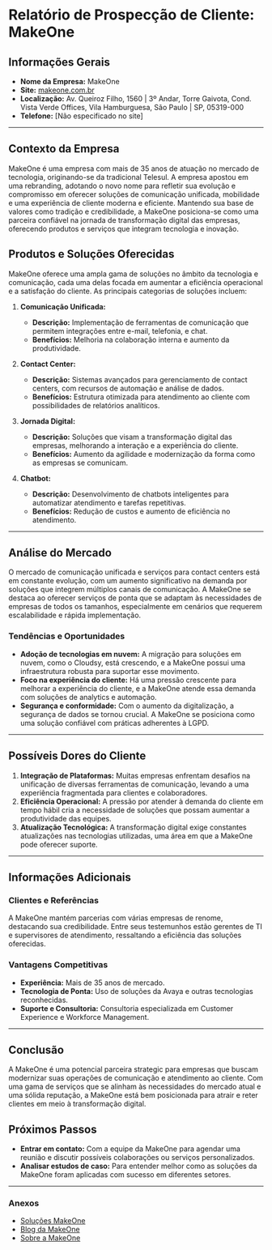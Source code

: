 # Relatório de Prospecção de Cliente: MakeOne

## Informações Gerais
- **Nome da Empresa:** MakeOne
- **Site:** [makeone.com.br](https://makeone.com.br)
- **Localização:** Av. Queiroz Filho, 1560 | 3º Andar, Torre Gaivota, Cond. Vista Verde Offices, Vila Hamburguesa, São Paulo | SP, 05319-000
- **Telefone:** [Não especificado no site]

---

## Contexto da Empresa
MakeOne é uma empresa com mais de 35 anos de atuação no mercado de tecnologia, originando-se da tradicional Telesul. A empresa apostou em uma rebranding, adotando o novo nome para refletir sua evolução e compromisso em oferecer soluções de comunicação unificada, mobilidade e uma experiência de cliente moderna e eficiente. Mantendo sua base de valores como tradição e credibilidade, a MakeOne posiciona-se como uma parceira confiável na jornada de transformação digital das empresas, oferecendo produtos e serviços que integram tecnologia e inovação.

## Produtos e Soluções Oferecidas
MakeOne oferece uma ampla gama de soluções no âmbito da tecnologia e comunicação, cada uma delas focada em aumentar a eficiência operacional e a satisfação do cliente. As principais categorias de soluções incluem:

1. **Comunicação Unificada:**
   - **Descrição:** Implementação de ferramentas de comunicação que permitem integrações entre e-mail, telefonia, e chat.
   - **Benefícios:** Melhoria na colaboração interna e aumento da produtividade.

2. **Contact Center:**
   - **Descrição:** Sistemas avançados para gerenciamento de contact centers, com recursos de automação e análise de dados.
   - **Benefícios:** Estrutura otimizada para atendimento ao cliente com possibilidades de relatórios analíticos.

3. **Jornada Digital:**
   - **Descrição:** Soluções que visam a transformação digital das empresas, melhorando a interação e a experiência do cliente.
   - **Benefícios:** Aumento da agilidade e modernização da forma como as empresas se comunicam.

4. **Chatbot:**
   - **Descrição:** Desenvolvimento de chatbots inteligentes para automatizar atendimento e tarefas repetitivas.
   - **Benefícios:** Redução de custos e aumento de eficiência no atendimento.

---

## Análise do Mercado
O mercado de comunicação unificada e serviços para contact centers está em constante evolução, com um aumento significativo na demanda por soluções que integrem múltiplos canais de comunicação. A MakeOne se destaca ao oferecer serviços de ponta que se adaptam às necessidades de empresas de todos os tamanhos, especialmente em cenários que requerem escalabilidade e rápida implementação.

### Tendências e Oportunidades
- **Adoção de tecnologias em nuvem:** A migração para soluções em nuvem, como o Cloudsy, está crescendo, e a MakeOne possui uma infraestrutura robusta para suportar esse movimento.
- **Foco na experiência do cliente:** Há uma pressão crescente para melhorar a experiência do cliente, e a MakeOne atende essa demanda com soluções de analytics e automação.
- **Segurança e conformidade:** Com o aumento da digitalização, a segurança de dados se tornou crucial. A MakeOne se posiciona como uma solução confiável com práticas adherentes à LGPD.

---

## Possíveis Dores do Cliente
1. **Integração de Plataformas:** Muitas empresas enfrentam desafios na unificação de diversas ferramentas de comunicação, levando a uma experiência fragmentada para clientes e colaboradores.
2. **Eficiência Operacional:** A pressão por atender à demanda do cliente em tempo hábil cria a necessidade de soluções que possam aumentar a produtividade das equipes.
3. **Atualização Tecnológica:** A transformação digital exige constantes atualizações nas tecnologias utilizadas, uma área em que a MakeOne pode oferecer suporte.

---

## Informações Adicionais
### Clientes e Referências
A MakeOne mantém parcerias com várias empresas de renome, destacando sua credibilidade. Entre seus testemunhos estão gerentes de TI e supervisores de atendimento, ressaltando a eficiência das soluções oferecidas.

### Vantagens Competitivas
- **Experiência:** Mais de 35 anos de mercado.
- **Tecnologia de Ponta:** Uso de soluções da Avaya e outras tecnologias reconhecidas.
- **Suporte e Consultoria:** Consultoria especializada em Customer Experience e Workforce Management.

---

## Conclusão
A MakeOne é uma potencial parceira strategic para empresas que buscam modernizar suas operações de comunicação e atendimento ao cliente. Com uma gama de serviços que se alinham às necessidades do mercado atual e uma sólida reputação, a MakeOne está bem posicionada para atrair e reter clientes em meio à transformação digital.

## Próximos Passos
- **Entrar em contato:** Com a equipe da MakeOne para agendar uma reunião e discutir possíveis colaborações ou serviços personalizados.
- **Analisar estudos de caso:** Para entender melhor como as soluções da MakeOne foram aplicadas com sucesso em diferentes setores.

---

### Anexos
- [Soluções MakeOne](https://makeone.com.br/solucoes/)
- [Blog da MakeOne](https://makeone.com.br/blog/)
- [Sobre a MakeOne](https://makeone.com.br/quem-somos/)